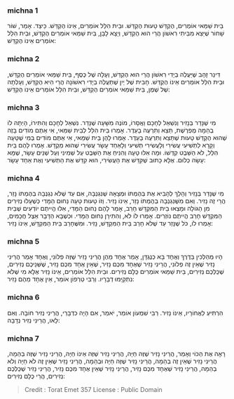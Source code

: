 
### michna 1
בֵּית שַׁמַּאי אוֹמְרִים, הֶקְדֵּשׁ טָעוּת הֶקְדֵּשׁ. וּבֵית הִלֵּל אוֹמְרִים, אֵינוֹ הֶקְדֵּשׁ. כֵּיצַד. אָמַר, שׁוֹר שָׁחוֹר שֶׁיֵּצֵא מִבֵּיתִי רִאשׁוֹן הֲרֵי הוּא הֶקְדֵּשׁ, וְיָצָא לָבָן, בֵּית שַׁמַּאי אוֹמְרִים הֶקְדֵּשׁ, וּבֵית הִלֵּל אוֹמְרִים אֵינוֹ הֶקְדֵּשׁ: 

### michna 2
דִּינַר זָהָב שֶׁיַּעֲלֶה בְיָדִי רִאשׁוֹן הֲרֵי הוּא הֶקְדֵּשׁ, וְעָלָה שֶׁל כֶּסֶף, בֵּית שַׁמַּאי אוֹמְרִים הֶקְדֵּשׁ, וּבֵית הִלֵּל אוֹמְרִים אֵינוֹ הֶקְדֵּשׁ. חָבִית שֶׁל יַיִן שֶׁתַּעֲלֶה בְיָדִי רִאשׁוֹנָה הֲרֵי הִיא הֶקְדֵּשׁ, וְעָלְתָה שֶׁל שֶׁמֶן, בֵּית שַׁמַּאי אוֹמְרִים הֶקְדֵּשׁ, וּבֵית הִלֵּל אוֹמְרִים אֵינוֹ הֶקְדֵּשׁ: 

### michna 3
מִי שֶׁנָּדַר בְּנָזִיר וְנִשְׁאַל לְחָכָם וַאֲסָרוֹ, מוֹנֶה מִשָּׁעָה שֶׁנָּדַר. נִשְׁאַל לְחָכָם וְהִתִּירוֹ, הָיְתָה לוֹ בְהֵמָה מֻפְרֶשֶׁת, תֵּצֵא וְתִרְעֶה בָעֵדֶר. אָמְרוּ בֵית הִלֵּל לְבֵית שַׁמַּאי, אִי אַתֶּם מוֹדִים בָּזֶה שֶׁהוּא הֶקְדֵּשׁ טָעוּת שֶׁתֵּצֵא וְתִרְעֶה בָעֵדֶר. אָמְרוּ לָהֶן בֵּית שַׁמַּאי, אִי אַתֶּם מוֹדִים בְּמִי שֶׁטָּעָה וְקָרָא לַתְּשִׁיעִי עֲשִׂירִי וְלָעֲשִׂירִי תְשִׁיעִי וְלָאַחַד עָשָׂר עֲשִׂירִי שֶׁהוּא מְקֻדָּשׁ. אָמְרוּ לָהֶם בֵּית הִלֵּל, לֹא הַשֵּׁבֶט קִדְּשׁוֹ. וּמָה אִלּוּ טָעָה וְהִנִּיחַ אֶת הַשֵּׁבֶט עַל שְׁמִינִי וְעַל שְׁנֵים עָשָׂר, שֶׁמָּא עָשָׂה כְלוּם. אֶלָּא כָּתוּב שֶׁקִּדֵּשׁ אֶת הָעֲשִׂירִי, הוּא קִדֵּשׁ אֶת הַתְּשִׁיעִי וְאֶת אַחַד עָשָׂר: 

### michna 4
מִי שֶׁנָּדַר בְּנָזִיר וְהָלַךְ לְהָבִיא אֶת בְּהֶמְתּוֹ וּמְצָאָהּ שֶׁנִּגְנְבָה, אִם עַד שֶׁלֹּא נִגְנְבָה בְהֶמְתּוֹ נָזַר, הֲרֵי זֶה נָזִיר. וְאִם מִשֶּׁנִּגְנְבָה בְהֶמְתּוֹ נָזַר, אֵינוֹ נָזִיר. וְזוֹ טָעוּת טָעָה נַחוּם הַמָּדִי כְּשֶׁעָלוּ נְזִירִים מִן הַגּוֹלָה וּמָצְאוּ בֵית הַמִּקְדָּשׁ חָרֵב, אָמַר לָהֶם נַחוּם הַמָּדִי, אִלּוּ הֱיִיתֶם יוֹדְעִים שֶׁבֵּית הַמִּקְדָּשׁ חָרֵב הֱיִיתֶם נוֹזְרִים. אָמְרוּ לוֹ לֹא, וְהִתִּירָן נַחוּם הַמָּדִי. וּכְשֶׁבָּא הַדָּבָר אֵצֶל חֲכָמִים, אָמְרוּ לוֹ, כֹּל שֶׁנָּזַר עַד שֶׁלֹּא חָרַב בֵּית הַמִּקְדָּשׁ, נָזִיר. וּמִשֶּׁחָרַב בֵּית הַמִּקְדָּשׁ, אֵינוֹ נָזִיר: 

### michna 5
הָיוּ מְהַלְּכִין בַּדֶּרֶךְ וְאֶחָד בָּא כְנֶגְדָּן, אָמַר אֶחָד מֵהֶן הֲרֵינִי נָזִיר שֶׁזֶּה פְלוֹנִי, וְאֶחָד אָמַר הֲרֵינִי נָזִיר שֶׁאֵין זֶה פְלוֹנִי, הֲרֵינִי נָזִיר שֶׁאֶחָד מִכֶּם נָזִיר, שֶׁאֵין אֶחָד מִכֶּם נָזִיר, שֶׁשְּׁנֵיכֶם נְזִירִים, שֶׁכֻּלְּכֶם נְזִירִים, בֵּית שַׁמַּאי אוֹמְרִים כֻּלָּם נְזִירִים. וּבֵית הִלֵּל אוֹמְרִים, אֵינוֹ נָזִיר אֶלָּא מִי שֶׁלֹּא נִתְקַיְּמוּ דְבָרָיו. וְרַבִּי טַרְפוֹן אוֹמֵר, אֵין אֶחָד מֵהֶם נָזִיר: 

### michna 6
הִרְתִּיעַ לַאֲחוֹרָיו, אֵינוֹ נָזִיר. רַבִּי שִׁמְעוֹן אוֹמֵר, יֹאמַר, אִם הָיָה כִדְבָרַי, הֲרֵינִי נְזִיר חוֹבָה. וְאִם לָאו, הֲרֵינִי נְזִיר נְדָבָה: 

### michna 7
רָאָה אֶת הַכּוֹי וְאָמַר, הֲרֵינִי נָזִיר שֶׁזֶּה חַיָּה, הֲרֵינִי נָזִיר שֶׁזֶּה אֵינוֹ חַיָּה, הֲרֵינִי נָזִיר שֶׁזֶּה בְהֵמָה, הֲרֵינִי נָזִיר שֶׁאֵין זֶה בְהֵמָה, הֲרֵינִי נָזִיר שֶׁזֶּה חַיָּה וּבְהֵמָה, הֲרֵינִי נָזִיר שֶׁאֵין זֶה לֹא חַיָּה וְלֹא בְהֵמָה, הֲרֵינִי נָזִיר שֶׁאֶחָד מִכֶּם נָזִיר, הֲרֵינִי נָזִיר שֶׁאֵין אֶחָד מִכֶּם נָזִיר, הֲרֵינִי נָזִיר שֶׁכֻּלְּכֶם נְזִירִים, הֲרֵי כֻלָּם נְזִירִים: 

>Credit : Torat Emet 357
>License : Public Domain 